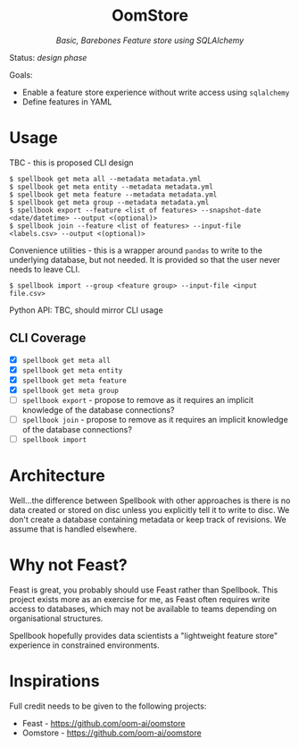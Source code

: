 <h1 align="center">OomStore</h1>
<p align="center">
    <em>Basic, Barebones Feature store using SQLAlchemy</em>
</p>

Status: _design phase_

Goals:

*  Enable a feature store experience without write access using `sqlalchemy`
*  Define features in YAML

# Usage

TBC - this is proposed CLI design

```console
$ spellbook get meta all --metadata metadata.yml
$ spellbook get meta entity --metadata metadata.yml
$ spellbook get meta feature --metadata metadata.yml
$ spellbook get meta group --metadata metadata.yml
$ spellbook export --feature <list of features> --snapshot-date <date/datetime> --output <(optional)>
$ spellbook join --feature <list of features> --input-file <labels.csv> --output <(optional)>
```

Convenience utilities - this is a wrapper around `pandas` to write to the underlying database, but not needed. It is provided so that the user never needs to leave CLI.

```console
$ spellbook import --group <feature group> --input-file <input file.csv>
```

Python API: TBC, should mirror CLI usage

## CLI Coverage

- [x] `spellbook get meta all`
- [x] `spellbook get meta entity`
- [x] `spellbook get meta feature`
- [x] `spellbook get meta group`
- [ ] `spellbook export`  - propose to remove as it requires an implicit knowledge of the database connections?
- [ ] `spellbook join`  - propose to remove as it requires an implicit knowledge of the database connections?
- [ ] `spellbook import`

# Architecture

Well...the difference between Spellbook with other approaches is there is no data created or stored on disc unless you explicitly tell it to write to disc. We don't create a database containing metadata or keep track of revisions. We assume that is handled elsewhere.

# Why not Feast?

Feast is great, you probably should use Feast rather than Spellbook. This project exists more as an exercise for me, as Feast often requires write access to databases, which may not be available to teams depending on organisational structures. 

Spellbook hopefully provides data scientists a "lightweight feature store" experience in constrained environments.

# Inspirations

Full credit needs to be given to the following projects:

*  Feast - https://github.com/oom-ai/oomstore
*  Oomstore - https://github.com/oom-ai/oomstore
